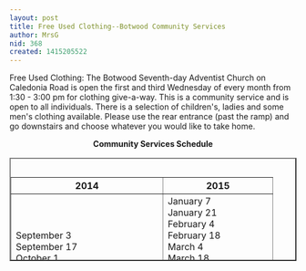 ```yaml
---
layout: post
title: Free Used Clothing--Botwood Community Services
author: MrsG
nid: 368
created: 1415205522
---
```

<p>Free Used Clothing: The Botwood Seventh-day Adventist Church on Caledonia Road is open the first and third Wednesday of every month from 1:30 - 3:00 pm for clothing give-a-way. This is a community service and is open to all individuals. There is a selection of children's, ladies and some men's clothing available. Please use the rear entrance (past the ramp) and go downstairs and choose whatever you would like to take home.</p>
<p style="text-align: center;"><strong>Community Services Schedule</strong></p>
<table height="181" width="651" align="center" border="2" cellpadding="1" cellspacing="1">
	<thead>
		<tr>
			<th scope="col" style="text-align: center;"><strong>2014</strong></th>
			<th scope="col" style="text-align: center;"><strong>2015</strong></th>
		</tr>
	</thead>
	<caption>&nbsp;</caption>
	<tbody>
		<tr>
			<td style="text-align: justify;">September 3<br>
				September 17<br>
				October 1<br>
				October 15<br>
				November 5<br>
				November 19<br>
				December 3<br>
				Closed for the Christmas holiday.</td>
			<td>January 7<br>
				January 21<br>
				February 4<br>
				February 18<br>
				March 4<br>
				March 18<br>
				April 1<br>
				April 15<br>
				May 6<br>
				May 20<br>
				June 3<br>
				Closed for the summer.<br>
				September 2<br>
				September 16</td>
		</tr>
	</tbody>
</table>
